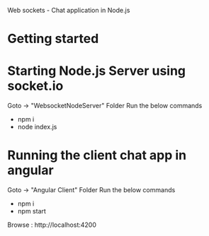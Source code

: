Web sockets - Chat application in Node.js

# Getting started

# Starting Node.js Server using socket.io

Goto -> "WebsocketNodeServer" Folder
Run the below commands
- npm i
- node index.js

# Running the client chat app in angular

Goto -> "Angular Client" Folder
Run the below commands
- npm i
- npm start

Browse : http://localhost:4200

